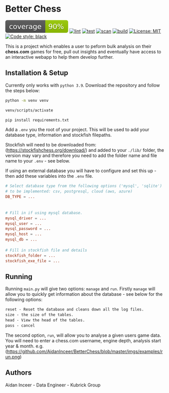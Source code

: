 # Better Chess

![coverage](https://github.com/AidanInceer/BetterChess/blob/master/coverage.svg)
[![lint](https://github.com/AidanInceer/BetterChess/actions/workflows/lint.yml/badge.svg)](https://github.com/AidanInceer/BetterChess/actions/workflows/lint.yml)
[![test](https://github.com/AidanInceer/BetterChess/actions/workflows/test.yml/badge.svg)](https://github.com/AidanInceer/BetterChess/actions/workflows/test.yml)
[![scan](https://github.com/AidanInceer/BetterChess/actions/workflows/scan.yml/badge.svg)](https://github.com/AidanInceer/BetterChess/actions/workflows/scan.yml)
[![build](https://github.com/AidanInceer/BetterChess/actions/workflows/build.yml/badge.svg)](https://github.com/AidanInceer/BetterChess/actions/workflows/build.yml)
[![License: MIT](https://img.shields.io/badge/License-MIT-yellow.svg)](https://opensource.org/licenses/MIT)
[![Code style: black](https://img.shields.io/badge/code%20style-black-000000.svg)](https://github.com/psf/black)

This is a project which enables a user to peform bulk analysis on their **chess.com** games for free,
pull out insights and eventually have access to an interactive webapp to help them develop further.

## Installation & Setup

Currently only works with `python 3.9`. Download the repository and follow the steps below:

``` sh
python -m venv venv
```

``` sh
venv/scripts/activate
```

``` sh
pip install requirements.txt
```

Add a `.env` you the root of your project. This will be used to add your database type, information and stockfish filepaths.

Stockfish will need to be downloaded from: (https://stockfishchess.org/download/) and added to your `./lib/` folder, the version may vary and therefore you need to add the folder name and file name to your `.env` - see below.

If using an external database you will have to configure and set this up - then add these variables into the `.env` file.

```conf
# Select database type from the following options ('mysql', 'sqlite')
# to be implemented: csv, postgresql, cloud (aws, azure)
DB_TYPE = ...


# Fill in if using mysql database. 
mysql_driver = ...
mysql_user = ...
mysql_password = ...
mysql_host = ...
mysql_db = ...

# Fill in stockfish file and details
stockfish_folder = ...
stockfish_exe_file = ...

```


## Running

Running `main.py` will give two options: `manage` and `run`. Firstly `manage` will allow you to quickly get information about the database - see below for the following options:

```txt
reset - Reset the database and cleans down all the log files.
size - the size of the tables.
head - View the head of the tables.
pass - cancel
```

The second option, `run`, will allow you to analyse a given users game data. You will need to enter a chess.com username, engine depth, analysis start year & month.
e.g.
(https://github.com/AidanInceer/BetterChess/blob/master/imgs/examples/run.png)



## Authors

Aidan Inceer - Data Engineer -  Kubrick Group
